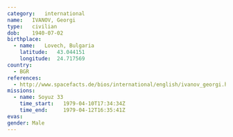 ```yaml
---
category:	international
name:	IVANOV, Georgi
type:	civilian
dob:	1940-07-02
birthplace:
  - name:	Lovech, Bulgaria
    latitude:	43.044151
    longitude:	24.717569
country:
  - BGR
references:
  - http://www.spacefacts.de/bios/international/english/ivanov_georgi.htm
missions:
  - name: Soyuz 33
    time_start:   1979-04-10T17:34:34Z
    time_end:     1979-04-12T16:35:41Z
evas:
gender:	Male
---
```

